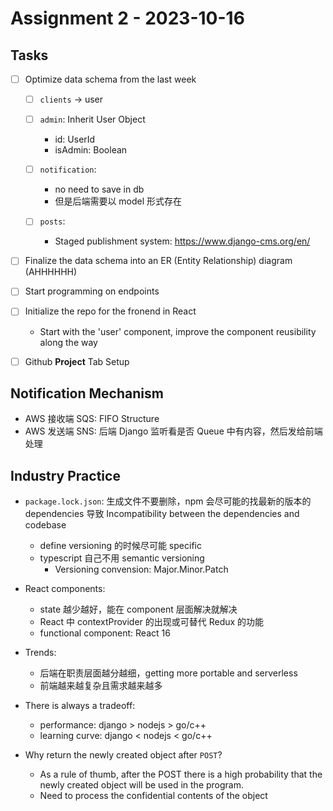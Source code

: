 # Assignment 2 - 2023-10-16

## Tasks

- [ ] Optimize data schema from the last week

  - [ ] `clients` -> user
  - [ ] `admin`: Inherit User Object

    - id: UserId
    - isAdmin: Boolean

  - [ ] `notification`:

    - no need to save in db
    - 但是后端需要以 model 形式存在

  - [ ] `posts`:
    - Staged publishment system: https://www.django-cms.org/en/

- [ ] Finalize the data schema into an ER (Entity Relationship) diagram (AHHHHHH)
- [ ] Start programming on endpoints
- [ ] Initialize the repo for the fronend in React
  - Start with the 'user' component, improve the component reusibility along the way
- [ ] Github **Project** Tab Setup

## Notification Mechanism

- AWS 接收端 SQS: FIFO Structure
- AWS 发送端 SNS: 后端 Django 监听看是否 Queue 中有内容，然后发给前端处理

## Industry Practice

- `package.lock.json`: 生成文件不要删除，npm 会尽可能的找最新的版本的 dependencies 导致 Incompatibility between the dependencies and codebase

  - define versioning 的时候尽可能 specific
  - typescript 自己不用 semantic versioning
    - Versioning convension: Major.Minor.Patch

- React components:

  - state 越少越好，能在 component 层面解决就解决
  - React 中 contextProvider 的出现或可替代 Redux 的功能
  - functional component: React 16

- Trends:

  - 后端在职责层面越分越细，getting more portable and serverless
  - 前端越来越复杂且需求越来越多

- There is always a tradeoff:

  - performance: django > nodejs > go/c++
  - learning curve: django < nodejs < go/c++

- Why return the newly created object after `POST`?

  - As a rule of thumb, after the POST there is a high probability that the newly created object will be used in the program.
  - Need to process the confidential contents of the object
